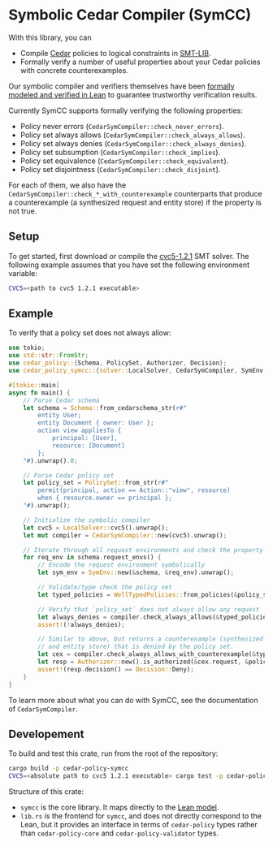 # Symbolic Cedar Compiler (SymCC)

With this library, you can
- Compile [Cedar](https://www.cedarpolicy.com/) policies to logical constraints in [SMT-LIB](https://smt-lib.org/).
- Formally verify a number of useful properties about your Cedar policies with concrete counterexamples.

Our symbolic compiler and verifiers themselves have been [formally modeled and verified in Lean](https://github.com/cedar-policy/cedar-spec/tree/main/cedar-lean#verified-properties)
to guarantee trustworthy verification results.

Currently SymCC supports formally verifying the following properties:
- Policy never errors (`CedarSymCompiler::check_never_errors`).
- Policy set always allows (`CedarSymCompiler::check_always_allows`).
- Policy set always denies (`CedarSymCompiler::check_always_denies`).
- Policy set subsumption (`CedarSymCompiler::check_implies`).
- Policy set equivalence (`CedarSymCompiler::check_equivalent`).
- Policy set disjointness (`CedarSymCompiler::check_disjoint`).

For each of them, we also have the `CedarSymCompiler::check_*_with_counterexample` counterparts that
produce a counterexample (a synthesized request and entity store) if the property is not true.

## Setup

To get started, first download or compile the [cvc5-1.2.1](https://github.com/cvc5/cvc5/releases/tag/cvc5-1.2.1) SMT solver.
The following example assumes that you have set the following environment variable:
```sh
CVC5=<path to cvc5 1.2.1 executable>
```

## Example

To verify that a policy set does not always allow:
```rust
use tokio;
use std::str::FromStr;
use cedar_policy::{Schema, PolicySet, Authorizer, Decision};
use cedar_policy_symcc::{solver::LocalSolver, CedarSymCompiler, SymEnv, WellTypedPolicies};

#[tokio::main]
async fn main() {
    // Parse Cedar schema
    let schema = Schema::from_cedarschema_str(r#"
        entity User;
        entity Document { owner: User };
        action view appliesTo {
            principal: [User],
            resource: [Document]
        };
    "#).unwrap().0;

    // Parse Cedar policy set
    let policy_set = PolicySet::from_str(r#"
        permit(principal, action == Action::"view", resource)
        when { resource.owner == principal };
    "#).unwrap();

    // Initialize the symbolic compiler
    let cvc5 = LocalSolver::cvc5().unwrap();
    let mut compiler = CedarSymCompiler::new(cvc5).unwrap();

    // Iterate through all request environments and check the property
    for req_env in schema.request_envs() {
        // Encode the request environment symbolically
        let sym_env = SymEnv::new(&schema, &req_env).unwrap();

        // Validate/type check the policy set
        let typed_policies = WellTypedPolicies::from_policies(&policy_set, &req_env, &schema).unwrap();

        // Verify that `policy_set` does not always allow any request
        let always_denies = compiler.check_always_allows(&typed_policies, &sym_env).await.unwrap();
        assert!(!always_denies);

        // Similar to above, but returns a counterexample (synthesized request
        // and entity store) that is denied by the policy set.
        let cex = compiler.check_always_allows_with_counterexample(&typed_policies, &sym_env).await.unwrap().unwrap();
        let resp = Authorizer::new().is_authorized(&cex.request, &policy_set, &cex.entities);
        assert!(resp.decision() == Decision::Deny);
    }
}
```

To learn more about what you can do with SymCC, see the documentation of `CedarSymCompiler`.

## Developement

To build and test this crate, run from the root of the repository:
```sh
cargo build -p cedar-policy-symcc
CVC5=<absolute path to cvc5 1.2.1 executable> cargo test -p cedar-policy-symcc
```

Structure of this crate:
- `symcc` is the core library. It maps directly to the [Lean model](https://github.com/cedar-policy/cedar-spec/tree/main/cedar-lean/Cedar/SymCC).
- `lib.rs` is the frontend for `symcc`, and does not directly correspond to the Lean,
  but it provides an interface in terms of `cedar-policy` types rather than
  `cedar-policy-core` and `cedar-policy-validator` types.
